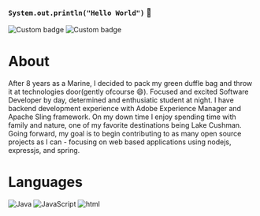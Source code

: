 ### `System.out.println("Hello World")` 👋

![Custom badge](https://img.shields.io/badge/USA-Veteran-critical) ![Custom badge](https://img.shields.io/badge/Student-Software%20Dev-informational)

# About 
After 8 years as a Marine, I decided to pack my green duffle bag and throw it at technologies door(gently ofcourse 😄).
Focused and excited Software Developer by day, determined and enthusiatic student at night. I have backend development
experience with Adobe Experience Manager and Apache Sling framework. On my down time I enjoy spending time with family
and nature, one of my favorite destinations being Lake Cushman. Going forward, my goal is to begin contributing to as 
many open source projects as I can - focusing on web based applications using nodejs, expressjs, and spring. 

# Languages
![Java](https://img.shields.io/badge/BE-Java-informational)  ![JavaScript](https://img.shields.io/badge/FE-JavaScript-critical) ![html](https://img.shields.io/badge/FE-HTML-ff69b4)


<!--
**walimorris/walimorris** is a ✨ _special_ ✨ repository because its `README.md` (this file) appears on your GitHub profile.

Here are some ideas to get you started:

- 🔭 I’m currently working on ...
- 🌱 I’m currently learning ...
- 👯 I’m looking to collaborate on ...
- 🤔 I’m looking for help with ...
- 💬 Ask me about ...
- 📫 How to reach me: ...
- 😄 Pronouns: ...
- ⚡ Fun fact: ...
-->
